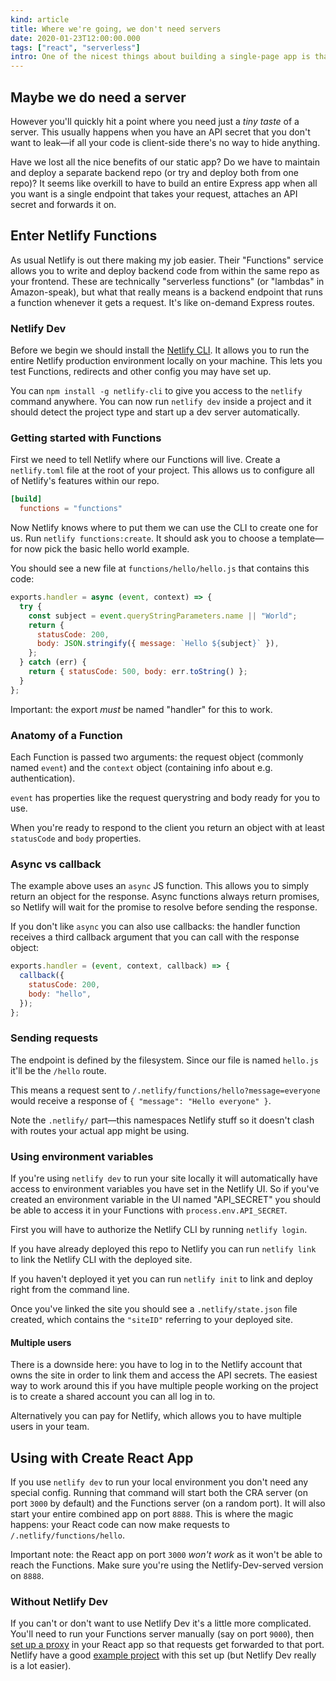 ```yaml
---
kind: article
title: Where we're going, we don't need servers
date: 2020-01-23T12:00:00.000
tags: ["react", "serverless"]
intro: One of the nicest things about building a single-page app is that you don't need a server. All your application logic can happen client-side, which means you only have to deploy some static HTML, CSS and JS files. There are a plethora of great (free!) options for this. My favourite is Netlify.
---
```


## Maybe we do need a server

However you'll quickly hit a point where you need just a _tiny taste_ of a server. This usually happens when you have an API secret that you don't want to leak—if all your code is client-side there's no way to hide anything.

Have we lost all the nice benefits of our static app? Do we have to maintain and deploy a separate backend repo (or try and deploy both from one repo)? It seems like overkill to have to build an entire Express app when all you want is a single endpoint that takes your request, attaches an API secret and forwards it on.

## Enter Netlify Functions

As usual Netlify is out there making my job easier. Their "Functions" service allows you to write and deploy backend code from within the same repo as your frontend. These are technically "serverless functions" (or "lambdas" in Amazon-speak), but what that really means is a backend endpoint that runs a function whenever it gets a request. It's like on-demand Express routes.

### Netlify Dev

Before we begin we should install the [Netlify CLI](https://docs.netlify.com/cli/get-started/#installation). It allows you to run the entire Netlify production environment locally on your machine. This lets you test Functions, redirects and other config you may have set up.

You can `npm install -g netlify-cli` to give you access to the `netlify` command anywhere. You can now run `netlify dev` inside a project and it should detect the project type and start up a dev server automatically.

### Getting started with Functions

First we need to tell Netlify where our Functions will live. Create a `netlify.toml` file at the root of your project. This allows us to configure all of Netlify's features within our repo.

```toml
[build]
  functions = "functions"
```

Now Netlify knows where to put them we can use the CLI to create one for us. Run `netlify functions:create`. It should ask you to choose a template—for now pick the basic hello world example.

You should see a new file at `functions/hello/hello.js` that contains this code:

```js
exports.handler = async (event, context) => {
  try {
    const subject = event.queryStringParameters.name || "World";
    return {
      statusCode: 200,
      body: JSON.stringify({ message: `Hello ${subject}` }),
    };
  } catch (err) {
    return { statusCode: 500, body: err.toString() };
  }
};
```

Important: the export _must_ be named "handler" for this to work.

### Anatomy of a Function

Each Function is passed two arguments: the request object (commonly named `event`) and the `context` object (containing info about e.g. authentication).

`event` has properties like the request querystring and body ready for you to use.

When you're ready to respond to the client you return an object with at least `statusCode` and `body` properties.

### Async vs callback

The example above uses an `async` JS function. This allows you to simply return an object for the response. Async functions always return promises, so Netlify will wait for the promise to resolve before sending the response.

If you don't like `async` you can also use callbacks: the handler function receives a third callback argument that you can call with the response object:

```js
exports.handler = (event, context, callback) => {
  callback({
    statusCode: 200,
    body: "hello",
  });
};
```

### Sending requests

The endpoint is defined by the filesystem. Since our file is named `hello.js` it'll be the `/hello` route.

This means a request sent to `/.netlify/functions/hello?message=everyone` would receive a response of `{ "message": "Hello everyone" }`.

Note the `.netlify/` part—this namespaces Netlify stuff so it doesn't clash with routes your actual app might be using.

### Using environment variables

If you're using `netlify dev` to run your site locally it will automatically have access to environment variables you have set in the Netlify UI. So if you've created an environment variable in the UI named "API_SECRET" you should be able to access it in your Functions with `process.env.API_SECRET`.

First you will have to authorize the Netlify CLI by running `netlify login`.

If you have already deployed this repo to Netlify you can run `netlify link` to link the Netlify CLI with the deployed site.

If you haven't deployed it yet you can run `netlify init` to link and deploy right from the command line.

Once you've linked the site you should see a `.netlify/state.json` file created, which contains the `"siteID"` referring to your deployed site.

#### Multiple users

There is a downside here: you have to log in to the Netlify account that owns the site in order to link them and access the API secrets. The easiest way to work around this if you have multiple people working on the project is to create a shared account you can all log in to.

Alternatively you can pay for Netlify, which allows you to have multiple users in your team.

## Using with Create React App

If you use `netlify dev` to run your local environment you don't need any special config. Running that command will start both the CRA server (on port `3000` by default) and the Functions server (on a random port). It will also start your entire combined app on port `8888`. This is where the magic happens: your React code can now make requests to `/.netlify/functions/hello`.

Important note: the React app on port `3000` _won't work_ as it won't be able to reach the Functions. Make sure you're using the Netlify-Dev-served version on `8888`.

### Without Netlify Dev

If you can't or don't want to use Netlify Dev it's a little more complicated. You'll need to run your Functions server manually (say on port `9000`), then [set up a proxy](https://create-react-app.dev/docs/proxying-api-requests-in-development) in your React app so that requests get forwarded to that port. Netlify have a good [example project](https://github.com/netlify/create-react-app-lambda) with this set up (but Netlify Dev really is a lot easier).
